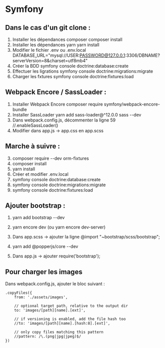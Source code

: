 # Symfony

## Dans le cas d'un git clone :
1. Installer les dépendances composer
        composer install
2. Installer les dépendances yarn
        yarn install
3. Modifier le fichier .env ou .env.local
        DATABASE_URL="mysql://USER:PASSWORD@127.0.0.1:3306/DBNAME?serverVersion=8&charset=utf8mb4"
4. Créer la BDD
        symfony console doctrine:database:create
5. Effectuer les ligrations
        symfony console doctrine:migrations:migrate
6. Charger les fxtures
        symfony console doctrine:fixtures:load

## Webpack Encore / SassLoader :
1. Installer Webpack Encore
        composer require symfony/webpack-encore-bundle
2. Installer SassLoader
        yarn add sass-loader@^12.0.0 sass --dev
3. Dans webpack.config.js, décommenter la ligne 59
        //.enableSassLoader()
5. Modifier dans app.js -> app.css en app.scss

## Marche à suivre :


3. composer require --dev orm-fixtures
4. composer install
5. yarn install
6. Créer et modifier .env.local
7. symfony console doctrine:database:create
8. symfony console doctrine:migrations:migrate
9. symfony console doctrine:fixtures:load


## Ajouter bootstrap :
1. yarn add bootstrap --dev


4. yarn encore dev (ou yarn encore dev-server)

6. Dans app.scss -> ajouter la ligne @import "~bootstrap/scss/bootstrap";
7. yarn add @popperjs/core --dev
8. Dans app.js -> ajouter require('bootstrap');


## Pour charger les images
Dans webpack.config.js, ajouter le bloc suivant :

    .copyFiles({
        from: './assets/images',

        // optional target path, relative to the output dir
        to: 'images/[path][name].[ext]',

        // if versioning is enabled, add the file hash too
        //to: 'images/[path][name].[hash:8].[ext]',

        // only copy files matching this pattern
        //pattern: /\.(png|jpg|jpeg)$/
    })